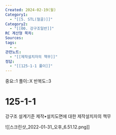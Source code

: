 ```yaml
---
Created: 2024-02-19(월)
Category1:
  - "[[5. STL(철골)]]"
Category2:
  - "[[00. 강구조일반]]"
RC 계산형 목차: 
Sources: 
tags:
  - ✏️
관련노트:
  - "[[제작설치자의 책무]]"
정답:
  - "[[125-1-1 풀이]]"
---
```

중요::1
풀이::X
반복도::3
#  125-1-1



강구조 설계기준 제작•설치도면에 대한 제작설치자의 책무

![[스크린샷_2022-01-31_오후_6.51.12.png]]